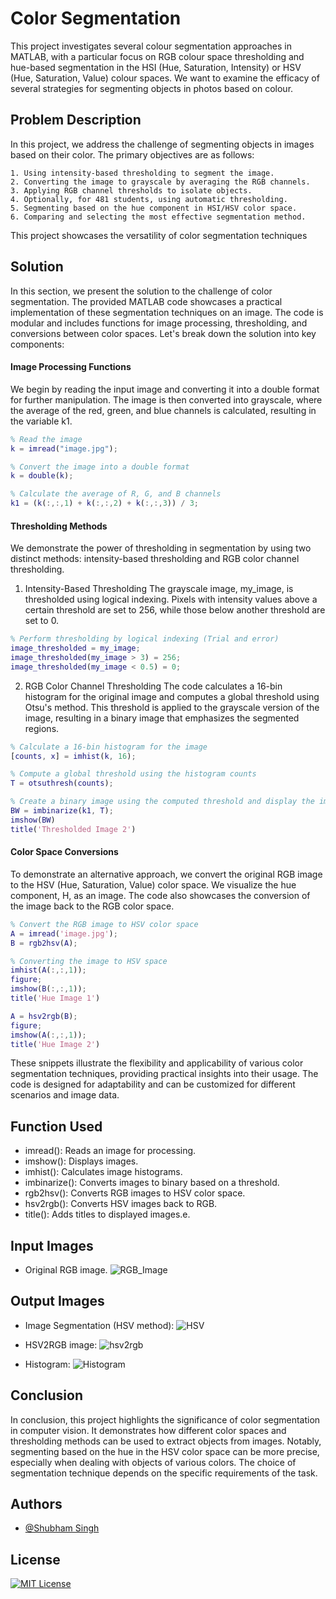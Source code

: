
# Color Segmentation
This project investigates several colour segmentation approaches in MATLAB, with a particular focus on RGB colour space thresholding and hue-based segmentation in the HSI (Hue, Saturation, Intensity) or HSV (Hue, Saturation, Value) colour spaces. We want to examine the efficacy of several strategies for segmenting objects in photos based on colour.


## Problem Description
In this project, we address the challenge of segmenting objects in images based on their color. The primary objectives are as follows:

    1. Using intensity-based thresholding to segment the image.
    2. Converting the image to grayscale by averaging the RGB channels.
    3. Applying RGB channel thresholds to isolate objects.
    4. Optionally, for 481 students, using automatic thresholding.
    5. Segmenting based on the hue component in HSI/HSV color space.
    6. Comparing and selecting the most effective segmentation method.
This project showcases the versatility of color segmentation techniques


## Solution
In this section, we present the solution to the challenge of color segmentation. The provided MATLAB code showcases a practical implementation of these segmentation techniques on an image. The code is modular and includes functions for image processing, thresholding, and conversions between color spaces. Let's break down the solution into key components:

#### Image Processing Functions
We begin by reading the input image and converting it into a double format for further manipulation. The image is then converted into grayscale, where the average of the red, green, and blue channels is calculated, resulting in the variable k1.
```matlab
% Read the image
k = imread("image.jpg");

% Convert the image into a double format
k = double(k);

% Calculate the average of R, G, and B channels
k1 = (k(:,:,1) + k(:,:,2) + k(:,:,3)) / 3;

```

#### Thresholding Methods
We demonstrate the power of thresholding in segmentation by using two distinct methods: intensity-based thresholding and RGB color channel thresholding.

1. Intensity-Based Thresholding
The grayscale image, my_image, is thresholded using logical indexing. Pixels with intensity values above a certain threshold are set to 256, while those below another threshold are set to 0.

```matlab
% Perform thresholding by logical indexing (Trial and error)
image_thresholded = my_image;
image_thresholded(my_image > 3) = 256;
image_thresholded(my_image < 0.5) = 0;
```
2. RGB Color Channel Thresholding
The code calculates a 16-bin histogram for the original image and computes a global threshold using Otsu's method. This threshold is applied to the grayscale version of the image, resulting in a binary image that emphasizes the segmented regions.

```matlab
% Calculate a 16-bin histogram for the image
[counts, x] = imhist(k, 16);

% Compute a global threshold using the histogram counts
T = otsuthresh(counts);

% Create a binary image using the computed threshold and display the image
BW = imbinarize(k1, T);
imshow(BW)
title('Thresholded Image 2')

```


#### Color Space Conversions
To demonstrate an alternative approach, we convert the original RGB image to the HSV (Hue, Saturation, Value) color space. We visualize the hue component, H, as an image. The code also showcases the conversion of the image back to the RGB color space.
```matlab
% Convert the RGB image to HSV color space
A = imread('image.jpg');
B = rgb2hsv(A);

% Converting the image to HSV space
imhist(A(:,:,1));
figure;
imshow(B(:,:,1));
title('Hue Image 1')

A = hsv2rgb(B);
figure;
imshow(A(:,:,1));
title('Hue Image 2')

```
These snippets illustrate the flexibility and applicability of various color segmentation techniques, providing practical insights into their usage. The code is designed for adaptability and can be customized for different scenarios and image data.

## Function Used
* imread(): Reads an image for processing.
* imshow(): Displays images.
* imhist(): Calculates image histograms.
* imbinarize(): Converts images to binary based on a threshold.
* rgb2hsv(): Converts RGB images to HSV color space.
* hsv2rgb(): Converts HSV images back to RGB.
* title(): Adds titles to displayed images.e.



## Input Images
* Original RGB image.
![RGB_Image](img/image.jpg)

## Output Images
* Image Segmentation (HSV method):
![HSV](img/hue1.jpg)

* HSV2RGB image:
![hsv2rgb](img/hue2.jpg)

* Histogram:
![Histogram](img/histogram.jpg)


## Conclusion
In conclusion, this project highlights the significance of color segmentation in computer vision. It demonstrates how different color spaces and thresholding methods can be used to extract objects from images. Notably, segmenting based on the hue in the HSV color space can be more precise, especially when dealing with objects of various colors. The choice of segmentation technique depends on the specific requirements of the task.

## Authors

- [@Shubham Singh](https://github.com/Shubham722-227)


## License

[![MIT License](https://img.shields.io/badge/License-MIT-green.svg)](https://choosealicense.com/licenses/mit/)

